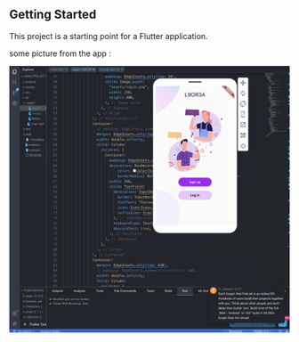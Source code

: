 

## Getting Started

This project is a starting point for a Flutter application.

some picture from the app :

<img src="picture_from_app/Screen Shot 2023-03-19 at 6.47.20 PM.png" alt="pic" />
